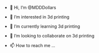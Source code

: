 - 👋 Hi, I’m @MDDDollars
- 👀 I’m interested in 3d printing
- 🌱 I’m currently learning 3d printing
- 💞️ I’m looking to collaborate on 3d printing

- 📫 How to reach me ...

<!---
MDDDollars/MDDDollars is a ✨ special ✨ repository because its `README.md` (this file) appears on your GitHub profile.
You can click the Preview link to take a look at your changes.
--->

